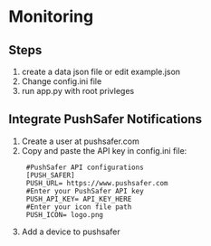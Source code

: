 # Monitoring

## Steps
1. create a data json file or edit example.json
2. Change config.ini file
3. run app.py with root privleges

## Integrate PushSafer Notifications
1. Create a user at pushsafer.com
2. Copy and paste the API key in config.ini file:
   ```
    #PushSafer API configurations 
    [PUSH_SAFER]
    PUSH_URL= https://www.pushsafer.com
    #Enter your PushSafer API key
    PUSH_API_KEY= API_KEY_HERE
    #Enter your icon file path
    PUSH_ICON= logo.png
    ```
3. Add a device to pushsafer